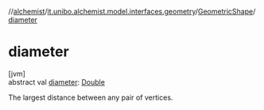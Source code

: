 //[alchemist](../../../index.md)/[it.unibo.alchemist.model.interfaces.geometry](../index.md)/[GeometricShape](index.md)/[diameter](diameter.md)

# diameter

[jvm]\
abstract val [diameter](diameter.md): [Double](https://kotlinlang.org/api/latest/jvm/stdlib/kotlin/-double/index.html)

The largest distance between any pair of vertices.

